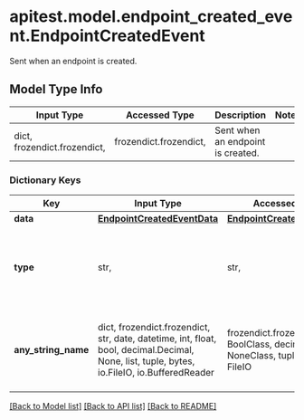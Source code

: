 # apitest.model.endpoint_created_event.EndpointCreatedEvent

Sent when an endpoint is created.

## Model Type Info
Input Type | Accessed Type | Description | Notes
------------ | ------------- | ------------- | -------------
dict, frozendict.frozendict,  | frozendict.frozendict,  | Sent when an endpoint is created. | 

### Dictionary Keys
Key | Input Type | Accessed Type | Description | Notes
------------ | ------------- | ------------- | ------------- | -------------
**data** | [**EndpointCreatedEventData**](EndpointCreatedEventData.md) | [**EndpointCreatedEventData**](EndpointCreatedEventData.md) |  | 
**type** | str,  | str,  |  | [optional] must be one of ["endpoint.created", ] if omitted the server will use the default value of "endpoint.created"
**any_string_name** | dict, frozendict.frozendict, str, date, datetime, int, float, bool, decimal.Decimal, None, list, tuple, bytes, io.FileIO, io.BufferedReader | frozendict.frozendict, str, BoolClass, decimal.Decimal, NoneClass, tuple, bytes, FileIO | any string name can be used but the value must be the correct type | [optional]

[[Back to Model list]](../../README.md#documentation-for-models) [[Back to API list]](../../README.md#documentation-for-api-endpoints) [[Back to README]](../../README.md)

